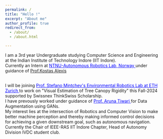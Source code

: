 ```yaml
---
permalink: /
title: "Hello !" 
excerpt: "About me"
author_profile: true
redirect_from: 
  - /about/
  - /about.html

--- 
```



<div class="about_image">

  I am a 3rd year Undergraduate studying Computer Science and Engineering at the Indian Institute of Technology Indore (IIT Indore).
  <br>
  Currently an Intern at <a href="https://www.autonomousrobotslab.com/"  style="font-family: inherit;color: blue;" >NTNU-Autonomous Robotics Lab, Norway </a> under guidance of <a href="http://www.kostasalexis.com/">Prof.Kostas Alexis </a>

  <br>
  I will be joining <a href="https://usys.ethz.ch/en/people/profile.MjczNjI4.TGlzdC8yODUyLDMyMDE5NzIyMg==.html" style="font-family: inherit;color: blue;"> Prof. Stefano Mintchev's Environmental Robotics Lab at ETH Zurich </a> to work on "Visual Estimation of Tree Canopy Rigidity" this Fall-2024 supported by Swissnex ThinkSwiss Scholarship.

  <br>
  I have prevously worked under guidance of <a href="https://www.iiti.ac.in/people/~artiwari/" style="font-family: inherit;color: blue;">Prof. Aruna Tiwari </a> for Data Augmentation using GANs.

  <br>
  My interest lies at the intersection of Robotics and Computer Vision to make better machine perception and thereby making informed control decisions for achieving a given downstream goal, such as autonomous navigation.
  
  <br>
  Currently the Chair of IEEE-RAS IIT Indore Chapter, Head of Autonomy Division IVDC student club.

  


</div>
